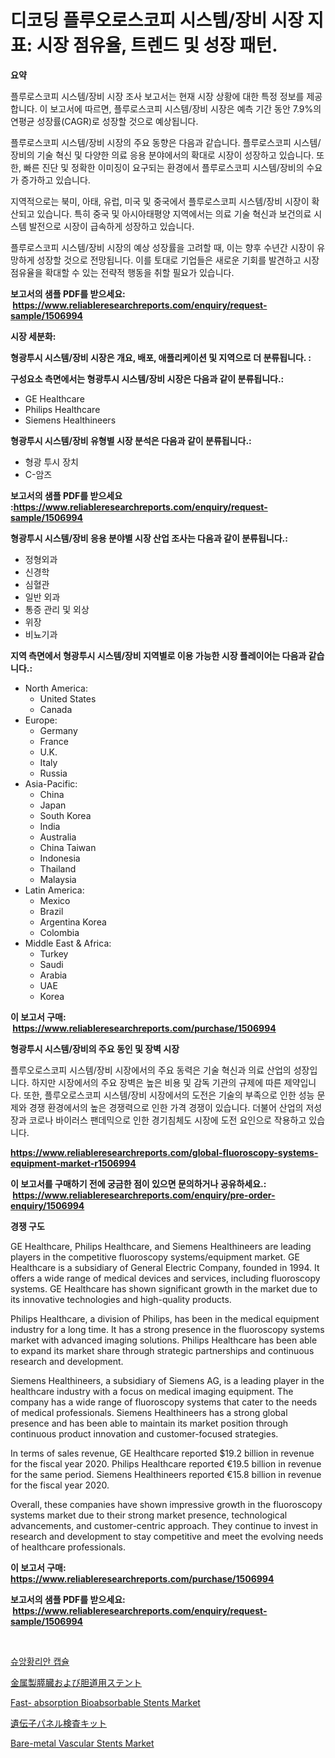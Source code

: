 <p><h1>디코딩 플루오로스코피 시스템/장비 시장 지표: 시장 점유율, 트렌드 및 성장 패턴.</h1></p><p><strong>요약</strong></p>
<p><p>플루로스코피 시스템/장비 시장 조사 보고서는 현재 시장 상황에 대한 특정 정보를 제공합니다. 이 보고서에 따르면, 플루로스코피 시스템/장비 시장은 예측 기간 동안 7.9%의 연평균 성장률(CAGR)로 성장할 것으로 예상됩니다.</p><p>플루로스코피 시스템/장비 시장의 주요 동향은 다음과 같습니다. 플루로스코피 시스템/장비의 기술 혁신 및 다양한 의료 응용 분야에서의 확대로 시장이 성장하고 있습니다. 또한, 빠른 진단 및 정확한 이미징이 요구되는 환경에서 플루로스코피 시스템/장비의 수요가 증가하고 있습니다.</p><p>지역적으로는 북미, 아태, 유럽, 미국 및 중국에서 플루로스코피 시스템/장비 시장이 확산되고 있습니다. 특히 중국 및 아시아태평양 지역에서는 의료 기술 혁신과 보건의료 시스템 발전으로 시장이 급속하게 성장하고 있습니다.</p><p>플루로스코피 시스템/장비 시장의 예상 성장률을 고려할 때, 이는 향후 수년간 시장이 유망하게 성장할 것으로 전망됩니다. 이를 토대로 기업들은 새로운 기회를 발견하고 시장 점유율을 확대할 수 있는 전략적 행동을 취할 필요가 있습니다.</p></p>
<p><strong>보고서의 샘플 PDF를 받으세요: &nbsp;<a href="https://www.reliableresearchreports.com/enquiry/request-sample/1506994">https://www.reliableresearchreports.com/enquiry/request-sample/1506994</a></strong></p>
<p><strong>시장 세분화:</strong></p>
<p><strong> 형광투시 시스템/장비 시장은 개요, 배포, 애플리케이션 및 지역으로 더 분류됩니다. :</strong></p>
<p><strong>구성요소 측면에서는 형광투시 시스템/장비 시장은 다음과 같이 분류됩니다.:</strong></p>
<p><ul><li>GE Healthcare</li><li>Philips Healthcare</li><li>Siemens Healthineers</li></ul></p>
<p><strong> 형광투시 시스템/장비 유형별 시장 분석은 다음과 같이 분류됩니다.:</strong></p>
<p><ul><li>형광 투시 장치</li><li>C-암즈</li></ul></p>
<p><strong>보고서의 샘플 PDF를 받으세요 :<a href="https://www.reliableresearchreports.com/enquiry/request-sample/1506994">https://www.reliableresearchreports.com/enquiry/request-sample/1506994</a></strong></p>
<p><strong> 형광투시 시스템/장비 응용 분야별 시장 산업 조사는 다음과 같이 분류됩니다.:</strong></p>
<p><ul><li>정형외과</li><li>신경학</li><li>심혈관</li><li>일반 외과</li><li>통증 관리 및 외상</li><li>위장</li><li>비뇨기과</li></ul></p>
<p><strong>지역 측면에서 형광투시 시스템/장비 지역별로 이용 가능한 시장 플레이어는 다음과 같습니다.:</strong></p>
<p><ul>
    <li>
        North America:
        <ul>
            <li>United States</li>
            <li>Canada</li>
        </ul>
    </li>
    <li>
        Europe:
        <ul>
            <li>Germany</li>
            <li>France</li>
            <li>U.K.</li>
            <li>Italy</li>
            <li>Russia</li>
        </ul>
    </li>
    <li>
        Asia-Pacific:
        <ul>
            <li>China</li>
            <li>Japan</li>
            <li>South Korea</li>
            <li>India</li>
            <li>Australia</li>
            <li>China Taiwan</li>
            <li>Indonesia</li>
            <li>Thailand</li>
            <li>Malaysia</li>
        </ul>
    </li>
    <li>
        Latin America:
        <ul>
            <li>Mexico</li>
            <li>Brazil</li>
            <li>Argentina Korea</li>
            <li>Colombia</li>
        </ul>
    </li>
    <li>
        Middle East & Africa:
        <ul>
            <li>Turkey</li>
            <li>Saudi</li>
            <li>Arabia</li>
            <li>UAE</li>
            <li>Korea</li>
        </ul>
    </li>
    </ul></p>
<p><strong>이 보고서 구매: &nbsp;<a href="https://www.reliableresearchreports.com/purchase/1506994">https://www.reliableresearchreports.com/purchase/1506994</a></strong></p>
<p><strong>형광투시 시스템/장비의 주요 동인 및 장벽 시장</strong></p>
<p><p>플루오로스코피 시스템/장비 시장에서의 주요 동력은 기술 혁신과 의료 산업의 성장입니다. 하지만 시장에서의 주요 장벽은 높은 비용 및 감독 기관의 규제에 따른 제약입니다. 또한, 플루오로스코피 시스템/장비 시장에서의 도전은 기술의 부족으로 인한 성능 문제와 경쟁 환경에서의 높은 경쟁력으로 인한 가격 경쟁이 있습니다. 더불어 산업의 저성장과 코로나 바이러스 팬데믹으로 인한 경기침체도 시장에 도전 요인으로 작용하고 있습니다.</p></p>
<p><strong><a href="https://www.reliableresearchreports.com/global-fluoroscopy-systems-equipment-market-r1506994">https://www.reliableresearchreports.com/global-fluoroscopy-systems-equipment-market-r1506994</a></strong></p>
<p><strong>이 보고서를 구매하기 전에 궁금한 점이 있으면 문의하거나 공유하세요.: &nbsp;<a href="https://www.reliableresearchreports.com/enquiry/pre-order-enquiry/1506994">https://www.reliableresearchreports.com/enquiry/pre-order-enquiry/1506994</a></strong></p>
<p><strong>경쟁 구도</strong></p>
<p><p>GE Healthcare, Philips Healthcare, and Siemens Healthineers are leading players in the competitive fluoroscopy systems/equipment market. GE Healthcare is a subsidiary of General Electric Company, founded in 1994. It offers a wide range of medical devices and services, including fluoroscopy systems. GE Healthcare has shown significant growth in the market due to its innovative technologies and high-quality products.</p><p>Philips Healthcare, a division of Philips, has been in the medical equipment industry for a long time. It has a strong presence in the fluoroscopy systems market with advanced imaging solutions. Philips Healthcare has been able to expand its market share through strategic partnerships and continuous research and development.</p><p>Siemens Healthineers, a subsidiary of Siemens AG, is a leading player in the healthcare industry with a focus on medical imaging equipment. The company has a wide range of fluoroscopy systems that cater to the needs of medical professionals. Siemens Healthineers has a strong global presence and has been able to maintain its market position through continuous product innovation and customer-focused strategies.</p><p>In terms of sales revenue, GE Healthcare reported $19.2 billion in revenue for the fiscal year 2020. Philips Healthcare reported €19.5 billion in revenue for the same period. Siemens Healthineers reported €15.8 billion in revenue for the fiscal year 2020.</p><p>Overall, these companies have shown impressive growth in the fluoroscopy systems market due to their strong market presence, technological advancements, and customer-centric approach. They continue to invest in research and development to stay competitive and meet the evolving needs of healthcare professionals.</p></p>
<p><strong>이 보고서 구매: &nbsp; <a href="https://www.reliableresearchreports.com/purchase/1506994">https://www.reliableresearchreports.com/purchase/1506994</a></strong></p>
<p><strong>보고서의 샘플 PDF를 받으세요: &nbsp;<a href="https://www.reliableresearchreports.com/enquiry/request-sample/1506994">https://www.reliableresearchreports.com/enquiry/request-sample/1506994</a></strong><strong></strong></p>
<p>&nbsp;</p>
<p><p><a href="https://github.com/DavidCarter19662022/Market-Research-Report-List-1/blob/main/211292986709.md">슈앙황리안 캡슐</a></p><p><a href="https://github.com/alyle7648/Market-Research-Report-List-1/blob/main/516106895059.md">金属製膵臓および胆道用ステント</a></p><p><a href="https://github.com/luckyshygirl/Market-Research-Report-List-4/blob/main/fast-absorption-bioabsorbable-stents-market.md">Fast- absorption Bioabsorbable Stents Market</a></p><p><a href="https://github.com/SantosDicki04/Market-Research-Report-List-1/blob/main/551787995058.md">遺伝子パネル検査キット</a></p><p><a href="https://github.com/markusgodoy/Market-Research-Report-List-3/blob/main/bare-metal-vascular-stents-market.md">Bare-metal Vascular Stents Market</a></p></p>
